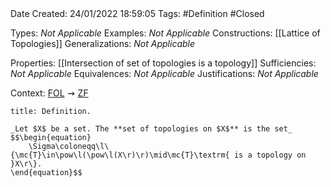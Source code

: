<br />
<br />

Date Created: 24/01/2022 18:59:05
Tags: #Definition #Closed 

Types: _Not Applicable_
Examples: _Not Applicable_ 
Constructions: [[Lattice of Topologies]]
Generalizations: _Not Applicable_

Properties: [[Intersection of set of topologies is a topology]]
Sufficiencies: _Not Applicable_
Equivalences: _Not Applicable_
Justifications: _Not Applicable_

Context: [$\textrm{FOL}$](obsidian://open?file=First%20Order%20Logic)$\,\,\rightsquigarrow\,\,$[$\textrm{ZF}$](obsidian://open?file=Zermelo-Fraenkel%20Set%20Theory)

``` ad-Definition
title: Definition.

_Let $X$ be a set. The **set of topologies on $X$** is the set_
$$\begin{equation}
    \Sigma\coloneqq\l\{\mc{T}\in\pow\l(\pow\l(X\r)\r)\mid\mc{T}\textrm{ is a topology on }X\r\}.
\end{equation}$$

```
